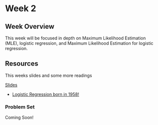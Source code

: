 # Week 2

## Week Overview

This week will be focused in depth on Maximum Likelihood Estimation (MLE), logistic regression, and Maximum Likelihood Estimation for logistic regression.

## Resources

This weeks slides and some more readings

[Slides]()

* [Logistic Regression born in 1958!](https://www.nuffield.ox.ac.uk/users/cox/cox48.pdf)


### Problem Set

Coming Soon!






